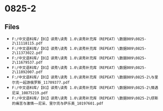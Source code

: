 # 0825-2

## Files

- `F:/中文语料库/【01】读秀\读秀 1.0\读秀补充库（REPEAT）\数据009\0825-2\11118115.pdf`
- `F:/中文语料库/【01】读秀\读秀 1.0\读秀补充库（REPEAT）\数据009\0825-2\11373022.pdf`
- `F:/中文语料库/【01】读秀\读秀 1.0\读秀补充库（REPEAT）\数据009\0825-2\11679537.pdf`
- `F:/中文语料库/【01】读秀\读秀 1.0\读秀补充库（REPEAT）\数据009\0825-2\11892007.pdf`
- `F:/中文语料库/【01】读秀\读秀 1.0\读秀补充库（REPEAT）\数据009\0825-2\与里尔克一起游俄罗斯_11709377.pdf`
- `F:/中文语料库/【01】读秀\读秀 1.0\读秀补充库（REPEAT）\数据009\0825-2\情遇尼采_10875219.pdf`
- `F:/中文语料库/【01】读秀\读秀 1.0\读秀补充库（REPEAT）\数据009\0825-2\缪斯的痛苦与激情——尼采、里尔克与萨乐美_10197601.pdf`
